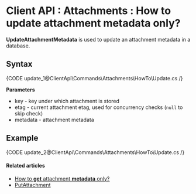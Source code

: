 # Client API : Attachments : How to update attachment metadata only?

**UpdateAttachmentMetadata** is used to update an attachment metadata in a database.

## Syntax

{CODE update_1@ClientApi\Commands\Attachments\HowTo\Update.cs /}

**Parameters**   

- key - key under which attachment is stored
- etag - current attachment etag, used for concurrency checks (`null` to skip check) 
- metadata - attachment metadata  

## Example

{CODE update_2@ClientApi\Commands\Attachments\HowTo\Update.cs /}

#### Related articles

- [How to **get** attachment **metadata** only?](../../../client-api/commands/attachments/how-to/get-attachment-metadata-only)  
- [PutAttachment](../../../client-api/commands/attachments/delete)  